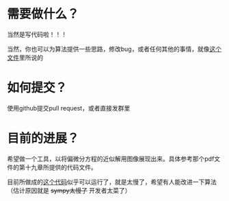 # 需要做什么？

当然是写代码啦！！！

当然，你也可以为算法提供一些思路，修改bug，或者任何其他的事情，就像[这个文件](LICENCE.txt)里所说的

# 如何提交？

使用github提交pull request，或者直接发群里

# 目前的进展？

希望做一个工具，以将偏微分方程的近似解用图像展现出来。具体参考那个pdf文件的第十九章所提供的代码文件。

目前所做成的[这个代码](/ElectricFieldVisualization/)似乎可以运行了，就是太慢了，希望有人能改进一下算法（估计原因就是 ~~sympy太慢了~~ 开发者太菜了）